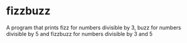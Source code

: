 # fizzbuzz
A program that prints fizz for numbers divisible by 3, buzz for numbers divisible by 5 and fizzbuzz for numbers divisible by 3 and 5
